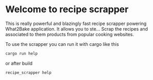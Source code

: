 # Welcome to recipe scrapper

This is really powerful and blazingly fast recipe scrapper powering What2Bake application.
It allows you to ste... Scrap the recipes and associated to them products from popular cooking websites.

To use the scrapper you can run it with cargo like this
```cmd
cargo run help
```

or after build 
```cmd
recipe_scrapper help
```
